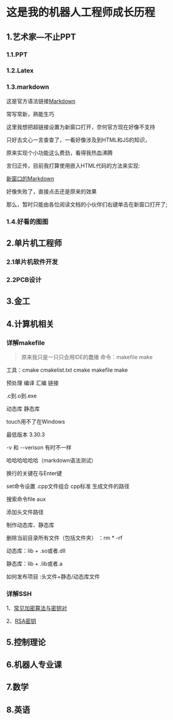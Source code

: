 # 这是我的机器人工程师成长历程 #

## 1.艺术家—不止PPT 
### 1.1.PPT 
### 1.2.Latex 
### 1.3.markdown 
这是官方语法链接[Markdown](https://markdown.com.cn/basic-syntax/links.html)

常写常新，熟能生巧

这里我想把超链接设置为新窗口打开，奈何官方现在好像不支持

只好去文心一言查查了，一看好像涉及到HTML和JS的知识，

原来实现个小功能这么费劲，看得我热血沸腾

言归正传，目前我打算使用嵌入HTML代码的方法来实现:

<a href="https://markdown.com.cn/basic-syntax/" target="_blank">新窗口的Markdown</a>

好像失败了，直接点击还是原来的效果

那么，暂时只能由各位阅读文档的小伙伴们右键单击在新窗口打开了;

### 1.4.好看的图图 
## 2.单片机工程师 
### 2.1单片机软件开发
### 2.2PCB设计

## 3.金工 

## 4.计算机相关
### 详解makefile
> 原来我只是一只只会用IDE的蠢猪
命令：makefile  make 

工具：cmake   cmakelist.txt   cmake  makefile   make

预处理 编译 汇编 链接

.c到.o到.exe

动态库 静态库

touch用不了在Windows

最低版本 3.30.3

-v 和 --verison 有时不一样 

哈哈哈哈哈哈（markdown语法测试）

换行的关键在与Enter键

set命令设置   .cpp文件组合   cpp标准   生成文件的路径

搜索命令file aux

添加头文件路径

制作动态库、静态库

删除当前目录所有文件（包括文件夹）
：rm * -rf

动态库：lib + .so或者.dll

静态库：lib + .lib或者.a

如何发布项目
:头文件+静态/动态库文件

### 详解SSH
1、[常见加密算法与密钥对](https://zhuanlan.zhihu.com/p/347114235)

2、[RSA密钥](https://www.bilibili.com/video/BV1XP4y1A7Ui/?spm_id_from=333.788.recommend_more_video.0&vd_source=2922e33407c68c03ce52c8771580887c)

## 5.控制理论

## 6.机器人专业课

## 7.数学

## 8.英语


